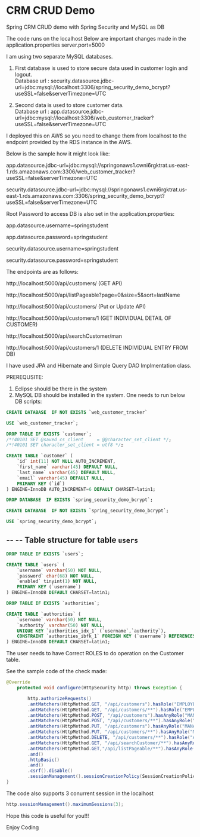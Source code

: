 # CRM CRUD Demo
Spring CRM CRUD demo with Spring Security and MySQL as DB

The code runs on the localhost
Below are important changes made in the application.properties 
server.port=5000

I am using two separate MySQL databases.
1. First database is used to store secure data used in customer login and logout.    
   Database url : security.datasource.jdbc-url=jdbc:mysql://localhost:3306/spring_security_demo_bcrypt?useSSL=false&serverTimezone=UTC

2. Second data is used to store customer data.     
  Database url : app.datasource.jdbc-url=jdbc:mysql://localhost:3306/web_customer_tracker?useSSL=false&serverTimezone=UTC

I deployed this on AWS so you need to change them from localhost to the endpoint provided by the RDS instance in the AWS.

Below is the sample how it might look like:

app.datasource.jdbc-url=jdbc:mysql://springonaws1.cwni6rgktrat.us-east-1.rds.amazonaws.com:3306/web_customer_tracker?useSSL=false&serverTimezone=UTC

security.datasource.jdbc-url=jdbc:mysql://springonaws1.cwni6rgktrat.us-east-1.rds.amazonaws.com:3306/spring_security_demo_bcrypt?useSSL=false&serverTimezone=UTC

Root Password to access DB is also set in the application.properties:

app.datasource.username=springstudent

app.datasource.password=springstudent

security.datasource.username=springstudent

security.datasource.password=springstudent


The endpoints are as follows:

http://localhost:5000/api/customers/   (GET API)

http://localhost:5000/api/listPageable?page=0&size=5&sort=lastName

http://localhost:5000/api/customers/   (Put or Update API)

http://localhost:5000/api/customers/1    (GET INDIVIDUAL DETAIL OF CUSTOMER)

http://localhost:5000/api/searchCustomer/man

http://localhost:5000/api/customers/1     (DELETE INDIVIDUAL ENTRY FROM DB)


I have used JPA and Hibernate and Simple Query DAO Implmentation class.

PREREQUSITE:
1. Eclipse should be there in the system
2. MySQL DB should be installed in the system.
One needs to run below DB scripts:

```sql
CREATE DATABASE  IF NOT EXISTS `web_customer_tracker` 

USE `web_customer_tracker`;

DROP TABLE IF EXISTS `customer`;
/*!40101 SET @saved_cs_client     = @@character_set_client */;
/*!40101 SET character_set_client = utf8 */;

CREATE TABLE `customer` (
	`id` int(11) NOT NULL AUTO_INCREMENT,
	`first_name` varchar(45) DEFAULT NULL,
	`last_name` varchar(45) DEFAULT NULL,
	`email` varchar(45) DEFAULT NULL,
	PRIMARY KEY (`id`)
) ENGINE=InnoDB AUTO_INCREMENT=6 DEFAULT CHARSET=latin1;

DROP DATABASE  IF EXISTS `spring_security_demo_bcrypt`;

CREATE DATABASE  IF NOT EXISTS `spring_security_demo_bcrypt`;

USE `spring_security_demo_bcrypt`;
```

--
-- Table structure for table `users`
--
```sql
DROP TABLE IF EXISTS `users`;

CREATE TABLE `users` (
	`username` varchar(50) NOT NULL,
	`password` char(68) NOT NULL,
	`enabled` tinyint(1) NOT NULL,
	PRIMARY KEY (`username`)
) ENGINE=InnoDB DEFAULT CHARSET=latin1;

DROP TABLE IF EXISTS `authorities`;

CREATE TABLE `authorities` (
	`username` varchar(50) NOT NULL,
	`authority` varchar(50) NOT NULL,
	UNIQUE KEY `authorities_idx_1` (`username`,`authority`),
	CONSTRAINT `authorities_ibfk_1` FOREIGN KEY (`username`) REFERENCES `users` (`username`)
) ENGINE=InnoDB DEFAULT CHARSET=latin1;
```

The user needs to have Correct ROLES to do operation on the Customer table.

See the sample code of the check made:
```java
@Override
	protected void configure(HttpSecurity http) throws Exception {

		http.authorizeRequests()
		.antMatchers(HttpMethod.GET, "/api/customers").hasRole("EMPLOYEE")
		.antMatchers(HttpMethod.GET, "/api/customers/**").hasRole("EMPLOYEE")
		.antMatchers(HttpMethod.POST, "/api/customers").hasAnyRole("MANAGER", "ADMIN")
		.antMatchers(HttpMethod.POST, "/api/customers/**").hasAnyRole("MANAGER", "ADMIN")
		.antMatchers(HttpMethod.PUT, "/api/customers").hasAnyRole("MANAGER", "ADMIN")
		.antMatchers(HttpMethod.PUT, "/api/customers/**").hasAnyRole("MANAGER", "ADMIN")
		.antMatchers(HttpMethod.DELETE, "/api/customers/**").hasRole("ADMIN")
		.antMatchers(HttpMethod.GET, "/api/searchCustomer/**").hasAnyRole("ADMIN", "MANAGER")
		.antMatchers(HttpMethod.GET,"/api/listPageable/**").hasAnyRole("ADMIN","MANAGER")
		.and()
		.httpBasic()
		.and()
		.csrf().disable()
		.sessionManagement().sessionCreationPolicy(SessionCreationPolicy.STATELESS);
}
```

The code also supports 3 conurrent session in the localhost
```java
http.sessionManagement().maximumSessions(3);
```



Hope this code is useful for you!!!

Enjoy Coding




